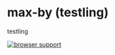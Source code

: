 # max-by (testling)

testling

[![browser support](https://ci.testling.com/bouzuya/max-by-testling.png)
](https://ci.testling.com/bouzuya/max-by-testling)
